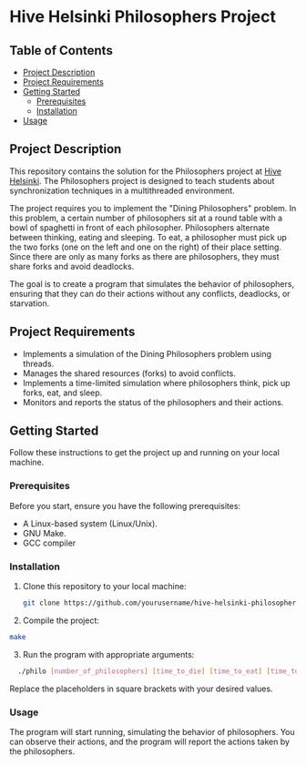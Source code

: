 # Hive Helsinki Philosophers Project

## Table of Contents
- [Project Description](#project-description)
- [Project Requirements](#project-requirements)
- [Getting Started](#getting-started)
  - [Prerequisites](#prerequisites)
  - [Installation](#installation)
- [Usage](#usage)

## Project Description

This repository contains the solution for the Philosophers project at [Hive Helsinki](https://www.hive.fi/). The Philosophers project is designed to teach students about synchronization techniques in a multithreaded environment.

The project requires you to implement the "Dining Philosophers" problem. In this problem, a certain number of philosophers sit at a round table with a bowl of spaghetti in front of each philosopher. 
Philosophers alternate between thinking, eating and sleeping. To eat, a philosopher must pick up the two forks (one on the left and one on the right) of their place setting. 
Since there are only as many forks as there are philosophers, they must share forks and avoid deadlocks.

The goal is to create a program that simulates the behavior of philosophers, ensuring that they can do their actions without any conflicts, deadlocks, or starvation.

## Project Requirements

- Implements a simulation of the Dining Philosophers problem using threads.
- Manages the shared resources (forks) to avoid conflicts.
- Implements a time-limited simulation where philosophers think, pick up forks, eat, and sleep.
- Monitors and reports the status of the philosophers and their actions.

## Getting Started

Follow these instructions to get the project up and running on your local machine.

### Prerequisites

Before you start, ensure you have the following prerequisites:

- A Linux-based system (Linux/Unix).
- GNU Make.
- GCC compiler

### Installation

1. Clone this repository to your local machine:

   ```sh
   git clone https://github.com/yourusername/hive-helsinki-philosophers.git
   ```
2.  Compile the project:

  ```sh
  make
  ```
3. Run the program with appropriate arguments:

  ```sh
    ./philo [number_of_philosophers] [time_to_die] [time_to_eat] [time_to_sleep] [number_of_times_each_philosopher_must_eat]
  ```

Replace the placeholders in square brackets with your desired values.

### Usage

The program will start running, simulating the behavior of philosophers. You can observe their actions, and the program will report the actions taken by the philosophers.

